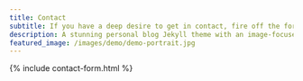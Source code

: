 ```yaml
---
title: Contact
subtitle: If you have a deep desire to get in contact, fire off the form below.
description: A stunning personal blog Jekyll theme with an image-focused design.
featured_image: /images/demo/demo-portrait.jpg
---
```


{% include contact-form.html %}
